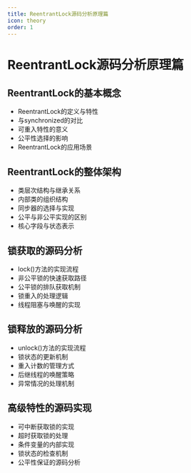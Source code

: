 ```yaml
---
title: ReentrantLock源码分析原理篇
icon: theory
order: 1
---
```


# ReentrantLock源码分析原理篇

## ReentrantLock的基本概念

- ReentrantLock的定义与特性
- 与synchronized的对比
- 可重入特性的意义
- 公平性选择的影响
- ReentrantLock的应用场景

## ReentrantLock的整体架构

- 类层次结构与继承关系
- 内部类的组织结构
- 同步器的选择与实现
- 公平与非公平实现的区别
- 核心字段与状态表示

## 锁获取的源码分析

- lock()方法的实现流程
- 非公平锁的快速获取路径
- 公平锁的排队获取机制
- 锁重入的处理逻辑
- 线程阻塞与唤醒的实现

## 锁释放的源码分析

- unlock()方法的实现流程
- 锁状态的更新机制
- 重入计数的管理方式
- 后继线程的唤醒策略
- 异常情况的处理机制

## 高级特性的源码实现

- 可中断获取锁的实现
- 超时获取锁的处理
- 条件变量的内部实现
- 锁状态的检查机制
- 公平性保证的源码分析
